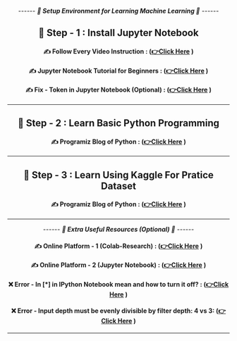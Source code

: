 <div align = "center">

*------ **🧠 Setup Environment for Learning Machine Learning 🧠** ------*

## 🌲 Step - 1 : Install Jupyter Notebook

#### ✍️ Follow Every Video Instruction :  **([👉Click Here](https://youtu.be/Ou-7G9VQugg?si=iFOUQEBOA9Ciesj2) )**

#### ✍️ Jupyter Notebook Tutorial for Beginners :  **([👉Click Here](https://youtu.be/Ou-7G9VQugg?si=iFOUQEBOA9Ciesj2) )**

#### ✍️ Fix - Token in Jupyter Notebook (Optional) :  **([👉Click Here](https://youtu.be/9nwPn0s2Yiw?si=1JCOyWtTUVVO8-Fa) )**

<hr>

## 🫠 Step - 2 : Learn Basic Python Programming

#### ✍️ Programiz Blog of Python :  **([👉Click Here](https://www.programiz.com/python-programming/first-program) )**

<hr>

## 🧐 Step - 3 : Learn Using Kaggle For Pratice Dataset

#### ✍️ Programiz Blog of Python :  **([👉Click Here](https://www.programiz.com/python-programming/first-program) )**


</div>


<div align = "center">

<hr>

*------ **🧠 Extra Useful Resources (Optional) 🧠** ------*

#### ✍️ Online Platform - 1 (Colab-Research)  : **([👉Click Here](https://colab.research.google.com/) )**

#### ✍️ Online Platform - 2 (Jupyter Notebook)  : **([👉Click Here](https://colab.research.google.com/) )**

#### ❌ Error -  In [*] in IPython Notebook mean and how to turn it off? : **([👉Click Here](https://stackoverflow.com/questions/30421373/what-does-in-in-ipython-notebook-mean-and-how-to-turn-it-off) )**

#### ❌ Error - Input depth must be evenly divisible by filter depth: 4 vs 3: **([👉Click Here](https://stackoverflow.com/questions/60174964/invalidargumenterror-input-depth-must-be-evenly-divisible-by-filter-depth-4-v) )**


<hr>

</div>